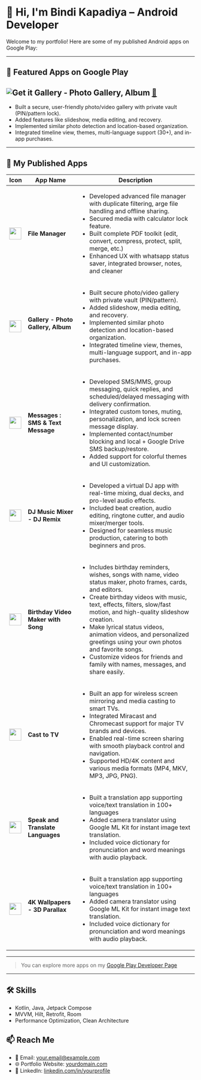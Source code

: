 # 👋 Hi, I'm Bindi Kapadiya – Android Developer

Welcome to my portfolio! Here are some of my published Android apps on Google Play:

---

## 📱 Featured Apps on Google Play

## ![Get it](https://play-lh.googleusercontent.com/DUv2Ka0xPglH03KuLWcxRlqJdKFKrUj1Cb0sYEG3lQHD1v8QmiUxo6uXzDoEs9ydjRQA=w23-h23-rw) Gallery - Photo Gallery, Album [🔗](https://play.google.com/store/apps/details?id=com.gallery.photography.manager.android)
- Built a secure, user-friendly photo/video gallery with private vault (PIN/pattern lock).
- Added features like slideshow, media editing, and recovery.
- Implemented similar photo detection and location-based organization.
- Integrated timeline view, themes, multi-language support (30+), and in-app purchases.

---

## 📱 My Published Apps

| Icon | App Name | Description |
|---------|----------------|-------------------------------------------------------------------------------------------------------------------------|
| <img src="https://drive.google.com/uc?export=view&id=1h_xUeIhjXqMDgU62lJagVrcAAWjgQ2XV" width="32"/> | **File Manager** | <ul><li>Developed advanced file manager with duplicate filtering, arge file handling and offline sharing.</li><li>Secured media with calculator lock feature.</li><li>Built complete PDF toolkit (edit, convert, compress, protect, split, merge, etc.)</li><li>Enhanced UX with whatsapp status saver, integrated browser, notes, and cleaner</li></ul> |
| <img src="https://play-lh.googleusercontent.com/DUv2Ka0xPglH03KuLWcxRlqJdKFKrUj1Cb0sYEG3lQHD1v8QmiUxo6uXzDoEs9ydjRQA" width="32"/> | **<b>Gallery - Photo Gallery, Album</b>** [<img src="https://drive.google.com/uc?export=view&id=1pE09wiQ-CbZB4q2KesSKSLn300QAK5oK" width="15"/>](https://play.google.com/store/apps/details?id=com.gallery.photography.manager.android) | <ul><li>Built secure photo/video gallery with private vault (PIN/pattern).</li><li>Added slideshow, media editing, and recovery.</li><li>Implemented similar photo detection and location-based organization.</li><li>Integrated timeline view, themes, multi-language support, and in-app purchases.</li></ul> |
| <img src="https://play-lh.googleusercontent.com/--hul7oVRhWLjOCwYtfU4uzeJ4b1GoTHAm8R33v-NvjRCpiL5U6myJjPS9hRGFeIuqQ" width="32"/> | **Messages : SMS & Text Message** [<img src="https://drive.google.com/uc?export=view&id=1pE09wiQ-CbZB4q2KesSKSLn300QAK5oK" width="15"/>](https://play.google.com/store/apps/details?id=com.sms.messages.textmessanger.messagingapp) | <ul><li>Developed SMS/MMS, group messaging, quick replies, and scheduled/delayed messaging with delivery confirmation.</li><li>Integrated custom tones, muting, personalization, and lock screen message display.</li><li>Implemented contact/number blocking and local + Google Drive SMS backup/restore.</li><li>Added support for colorful themes and UI customization.</li></ul> |
| <img src="https://image.winudf.com/v2/image1/Y29tLmRqbWl4LmRqbXVzaWNtaXhlci5yZW1peC5lZmZlY3RzX2ljb25fMTY5Nzg0OTY0M18wNjM/icon.webp?w=360&fakeurl=1&type=.webp" width="32"/> | **DJ Music Mixer - DJ Remix** [<img src="https://drive.google.com/uc?export=view&id=1pE09wiQ-CbZB4q2KesSKSLn300QAK5oK" width="15"/>](https://apkpure.net/dj-music-mixer-dj-remix/com.djmix.djmusicmixer.remix.effects) | <ul><li>Developed a virtual DJ app with real-time mixing, dual decks, and pro-level audio effects.</li><li>Included beat creation, audio editing, ringtone cutter, and audio mixer/merger tools.</li><li>Designed for seamless music production, catering to both beginners and pros.</li></ul> |
| <img src="https://play-lh.googleusercontent.com/DneTNsiDsHJ4-i6gSad54DI8sRZp4KPDlCIlZC8dWVYUEGSu3YJZrwtUTu4-LJgxvQ" width="32"/> | **Birthday Video Maker with Song** [<img src="https://drive.google.com/uc?export=view&id=1pE09wiQ-CbZB4q2KesSKSLn300QAK5oK" width="15"/>](https://play.google.com/store/apps/details?id=com.birthdayvideomakerwithsong.slideshowmaker.magicbirthdayvideomaker.birthdaylyricalvideomaker) | <ul><li>Includes birthday reminders, wishes, songs with name, video status maker, photo frames, cards, and editors.</li><li>Create birthday videos with music, text, effects, filters, slow/fast motion, and high-quality slideshow creation.</li><li>Make lyrical status videos, animation videos, and personalized greetings using your own photos and favorite songs.</li><li>Customize videos for friends and family with names, messages, and share easily.</li></ul> |
| <img src="https://image.winudf.com/v2/image1/Y29tLmhkdmlkZW8uc2NyZWVuY2FzdC53aWZpY2FzdGluZy5jYXN0YXBwX2ljb25fMTY5MDcyMzUzMF8wNDY/icon.webp?w=360&fakeurl=1&type=.webp" width="32"/> | **Cast to TV** [<img src="https://drive.google.com/uc?export=view&id=1pE09wiQ-CbZB4q2KesSKSLn300QAK5oK" width="15"/>](https://apkpure.net/cast-to-tv/com.hdvideo.screencast.wificasting.castapp) | <ul><li>Built an app for wireless screen mirroring and media casting to smart TVs.</li><li>Integrated Miracast and Chromecast support for major TV brands and devices.</li><li>Enabled real-time screen sharing with smooth playback control and navigation.</li><li>Supported HD/4K content and various media formats (MP4, MKV, MP3, JPG, PNG).</li></ul> |
| <img src="https://play-lh.googleusercontent.com/RuP37ZaqDpuCN8UstNT_W3BIvo0YgX2IVAIeJJvKnINBzI3mN2HbOFLqDyyTWNn8iAE" width="32"/> | **Speak and Translate Languages** [<img src="https://drive.google.com/uc?export=view&id=1pE09wiQ-CbZB4q2KesSKSLn300QAK5oK" width="15"/>](https://play.google.com/store/apps/details?id=com.speakandtranslate.alllanguaguestranslator.voicetranslation) | <ul><li>Built a translation app supporting voice/text translation in 100+ languages</li><li>Added camera translator using Google ML Kit for instant image text translation.</li><li>Included voice dictionary for pronunciation and word meanings with audio playback.</li></ul> |
| <img src="https://image.winudf.com/v2/image1/Y29tLnBhcmFsbGF4LndhbGxwYXBlci5saXZlLnBpeGVsNGQubWFnaWN3YWxscGFwZXJfaWNvbl8xNjIzNjU5NTg0XzAyMA/icon.webp?w=360&fakeurl=1&type=.webp" width="32"/> | **4K Wallpapers - 3D Parallax** [<img src="https://drive.google.com/uc?export=view&id=1pE09wiQ-CbZB4q2KesSKSLn300QAK5oK" width="15"/>](https://apkpure.net/4k-wallpapers-3d-parallax-l/com.parallax.wallpaper.live.pixel4d.magicwallpaper) | <ul><li>Built a translation app supporting voice/text translation in 100+ languages</li><li>Added camera translator using Google ML Kit for instant image text translation.</li><li>Included voice dictionary for pronunciation and word meanings with audio playback.</li></ul> |




---

> You can explore more apps on my [Google Play Developer Page](https://play.google.com/store/apps/dev?id=YOUR_DEV_ID)

---

## 🛠️ Skills
- Kotlin, Java, Jetpack Compose
- MVVM, Hilt, Retrofit, Room
- Performance Optimization, Clean Architecture

## 📫 Reach Me
- 📧 Email: your.email@example.com
- 🌐 Portfolio Website: [yourdomain.com](https://yourdomain.com)
- 💼 LinkedIn: [linkedin.com/in/yourprofile](https://linkedin.com/in/yourprofile)
